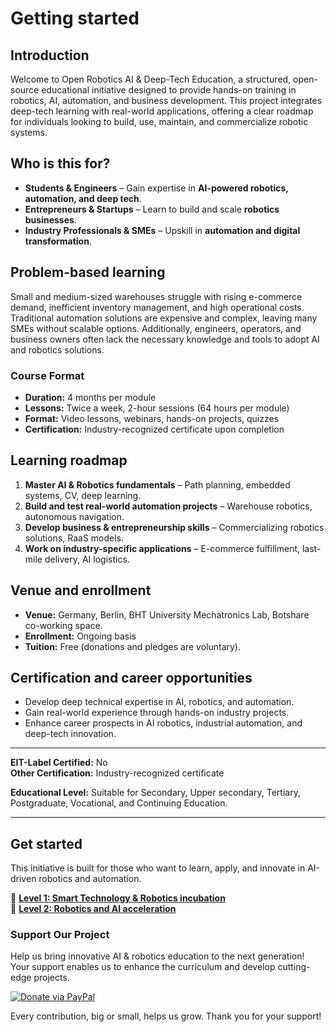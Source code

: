 # Getting started

## Introduction
Welcome to Open Robotics AI & Deep-Tech Education, a structured, open-source educational initiative designed to provide hands-on training in robotics, AI, automation, and business development. This project integrates deep-tech learning with real-world applications, offering a clear roadmap for individuals looking to build, use, maintain, and commercialize robotic systems.

## Who is this for?
- **Students & Engineers** – Gain expertise in **AI-powered robotics, automation, and deep tech**.
- **Entrepreneurs & Startups** – Learn to build and scale **robotics businesses**.
- **Industry Professionals & SMEs** – Upskill in **automation and digital transformation**.

## Problem-based learning  
Small and medium-sized warehouses struggle with rising e-commerce demand, inefficient inventory management, and high operational costs. Traditional automation solutions are expensive and complex, leaving many SMEs without scalable options. Additionally, engineers, operators, and business owners often lack the necessary knowledge and tools to adopt AI and robotics solutions.  

### **Course Format**  
- **Duration:** 4 months per module  
- **Lessons:** Twice a week, 2-hour sessions (64 hours per module)  
- **Format:** Video lessons, webinars, hands-on projects, quizzes  
- **Certification:** Industry-recognized certificate upon completion  

## Learning roadmap
1. **Master AI & Robotics fundamentals** – Path planning, embedded systems, CV, deep learning.
2. **Build and test real-world automation projects** – Warehouse robotics, autonomous navigation.
3. **Develop business & entrepreneurship skills** – Commercializing robotics solutions, RaaS models.
4. **Work on industry-specific applications** – E-commerce fulfillment, last-mile delivery, AI logistics.

## Venue and enrollment
- **Venue:** Germany, Berlin, BHT University Mechatronics Lab, Botshare co-working space.
- **Enrollment:** Ongoing basis
- **Tuition:** Free (donations and pledges are voluntary).

## Certification and career opportunities
- Develop deep technical expertise in AI, robotics, and automation.
- Gain real-world experience through hands-on industry projects.
- Enhance career prospects in AI robotics, industrial automation, and deep-tech innovation.

---

**EIT-Label Certified:** No  
**Other Certification:** Industry-recognized certificate  

**Educational Level:** Suitable for Secondary, Upper secondary, Tertiary, Postgraduate, Vocational, and Continuing Education.

---

## Get started
This initiative is built for those who want to learn, apply, and innovate in AI-driven robotics and automation.

📖 **[Level 1: Smart Technology & Robotics incubation](../docs/L1_Incubation.md)**  
🚀 **[Level 2: Robotics and AI acceleration](../docs/L2_Acceleration.md)**  

### Support Our Project
Help us bring innovative AI & robotics education to the next generation! Your support enables us to enhance the curriculum and develop cutting-edge projects.

[![Donate via PayPal](https://img.shields.io/badge/Donate-PayPal-blue.svg)](https://www.paypal.com/paypalme/BotshareAI)

Every contribution, big or small, helps us grow. Thank you for your support!
